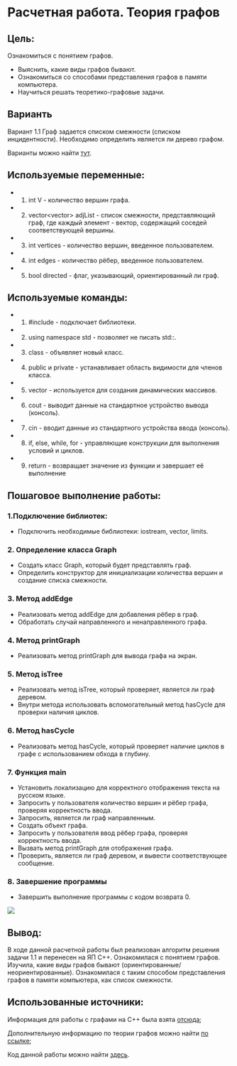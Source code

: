 # Расчетная работа. Теория графов
## Цель:
 Ознакомиться с понятием графов.
- Выяснить, какие виды графов бывают.
- Ознакомиться со способами представления графов в памяти компьютера.
- Научиться решать теоретико-графовые задачи.

## Варианть
Вариант 1.1 Граф задается списком смежности (списком инцидентности). Необходимо определить является ли дерево графом.

Варианты можно найти [тут](https://drive.google.com/file/d/1-rSQZex8jW-2DlY2kko18gU1oUAtEGHl/view).

## Используемые переменные:
- 1. int V - количество вершин графа.
- 2. vector<vector<int>> adjList - список смежности, представляющий граф, где каждый элемент - вектор, содержащий соседей соответствующей вершины.
- 3. int vertices - количество вершин, введенное пользователем.
- 4. int edges - количество рёбер, введенное пользователем.
- 5. bool directed - флаг, указывающий, ориентированный ли граф.

## Используемые команды:
- 1. #include - подключает библиотеки.
- 2. using namespace std - позволяет не писать std::.
- 3. class - объявляет новый класс.
- 4. public и private - устанавливает область видимости для членов класса.
- 5. vector - используется для создания динамических массивов.
- 6. cout - выводит данные на стандартное устройство вывода (консоль).
- 7. cin - вводит данные из стандартного устройства ввода (консоль).
- 8. if, else, while, for - управляющие конструкции для выполнения условий и циклов.
- 9. return - возвращает значение из функции и завершает её выполнение


## Пошаговое выполнение работы:

### 1.Подключение библиотек:

   - Подключить необходимые библиотеки: iostream, vector, limits.

### 2. Определение класса Graph
   - Создать класс Graph, который будет представлять граф.
   - Определить конструктор для инициализации количества вершин и создание списка смежности.

### 3. Метод addEdge
   - Реализовать метод addEdge для добавления рёбер в граф.
   - Обработать случай направленного и ненаправленного графа.

### 4. Метод printGraph
   - Реализовать метод printGraph для вывода графа на экран.

### 5. Метод isTree
   - Реализовать метод isTree, который проверяет, является ли граф деревом.
   - Внутри метода использовать вспомогательный метод hasCycle для проверки наличия циклов.

### 6. Метод hasCycle
   - Реализовать метод hasCycle, который проверяет наличие циклов в графе с использованием обхода в глубину.

### 7. Функция main
   - Установить локализацию для корректного отображения текста на русском языке.
   - Запросить у пользователя количество вершин и рёбер графа, проверяя корректность ввода.
   - Запросить, является ли граф направленным.
   - Создать объект графа.
   - Запросить у пользователя ввод рёбер графа, проверяя корректность ввода.
   - Вызвать метод printGraph для отображения графа.
   - Проверить, является ли граф деревом, и вывести соответствующее сообщение.

### 8. Завершение программы
   - Завершить выполнение программы с кодом возврата 0.

![](./)



## Вывод:

В ходе данной расчетной работы был реализован алгоритм решения задачи 1.1 и перенесен на ЯП C++.
Ознакомилася с понятием графов.
Изучила, какие виды графов бывают (ориентированные/неориентированные).
Ознакомилася с таким способом представления графов в памяти компьютера, как список смежности.


## Использованные источники:

Информация для работы с графами на C++ была взята [отсюда](https://brestprog.by/topics/);

Дополнительную информацию по теории графов можно найти [по ссылке](https://habr.com/ru/companies/otus/articles/568026/);

Код данной работы можно найти [здесь]().
